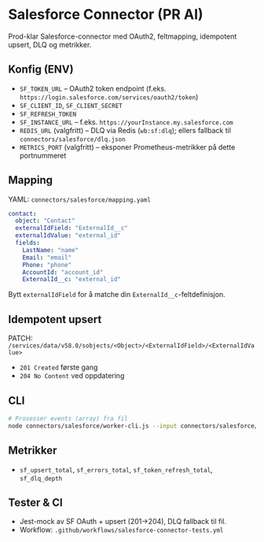 # Salesforce Connector (PR AI)

Prod-klar Salesforce-connector med OAuth2, feltmapping, idempotent upsert, DLQ og metrikker.

## Konfig (ENV)
- `SF_TOKEN_URL` – OAuth2 token endpoint (f.eks. `https://login.salesforce.com/services/oauth2/token`)
- `SF_CLIENT_ID`, `SF_CLIENT_SECRET`
- `SF_REFRESH_TOKEN`
- `SF_INSTANCE_URL` – f.eks. `https://yourInstance.my.salesforce.com`
- `REDIS_URL` (valgfritt) – DLQ via Redis (`wb:sf:dlq`); ellers fallback til `connectors/salesforce/dlq.json`
- `METRICS_PORT` (valgfritt) – eksponer Prometheus-metrikker på dette portnummeret

## Mapping
YAML: `connectors/salesforce/mapping.yaml`
```yaml
contact:
  object: "Contact"
  externalIdField: "ExternalId__c"
  externalIdValue: "external_id"
  fields:
    LastName: "name"
    Email: "email"
    Phone: "phone"
    AccountId: "account_id"
    ExternalId__c: "external_id"
```
Bytt `externalIdField` for å matche din `ExternalId__c`-feltdefinisjon.

## Idempotent upsert
PATCH: `/services/data/v58.0/sobjects/<Object>/<ExternalIdField>/<ExternalIdValue>`  
- `201 Created` første gang  
- `204 No Content` ved oppdatering  

## CLI
```bash
# Prosesser events (array) fra fil
node connectors/salesforce/worker-cli.js --input connectors/salesforce/examples/contact_event.json
```

## Metrikker
- `sf_upsert_total`, `sf_errors_total`, `sf_token_refresh_total`, `sf_dlq_depth`

## Tester & CI
- Jest-mock av SF OAuth + upsert (201→204), DLQ fallback til fil.
- Workflow: `.github/workflows/salesforce-connector-tests.yml`
